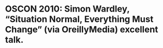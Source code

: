 <!--
id: 864628675
link: http://tumblr.atmos.org/post/864628675/oscon-2010-simon-wardley-situation-normal
slug: oscon-2010-simon-wardley-situation-normal
date: Mon Jul 26 2010 22:13:02 GMT-0700 (PDT)
publish: 2010-07-026
tags: 
title: OSCON 2010:  Simon Wardley, &#8220;Situation Normal, Everything Must Change&#8221; (via OreillyMedia)
excellent talk.
-->


OSCON 2010:  Simon Wardley, &#8220;Situation Normal, Everything Must Change&#8221; (via OreillyMedia)
excellent talk.
=====================================================================================================================



